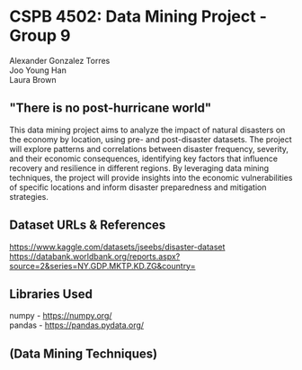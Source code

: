 # CSPB 4502: Data Mining Project - Group 9
Alexander Gonzalez Torres<br>
Joo Young Han<br>
Laura Brown

## "There is no post-hurricane world"
This data mining project aims to analyze the impact of natural disasters on the economy by location, using pre- and post-disaster datasets. The project will explore patterns and correlations between disaster frequency, severity, and their economic consequences, identifying key factors that influence recovery and resilience in different regions. By leveraging data mining techniques, the project will provide insights into the economic vulnerabilities of specific locations and inform disaster preparedness and mitigation strategies.

## Dataset URLs & References
https://www.kaggle.com/datasets/jseebs/disaster-dataset<br>
https://databank.worldbank.org/reports.aspx?source=2&series=NY.GDP.MKTP.KD.ZG&country=

## Libraries Used
numpy - https://numpy.org/<br>
pandas - https://pandas.pydata.org/

## (Data Mining Techniques)
